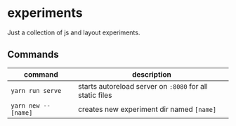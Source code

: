 # experiments
Just a collection of js and layout experiments.

## Commands

command              | description
-------------------- | --------------------------------------------------------
`yarn run serve`     | starts autoreload server on `:8080` for all static files
`yarn new -- [name]` | creates new experiment dir named `[name]`

